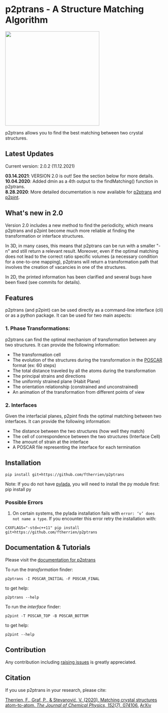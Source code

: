 # p2ptrans - A Structure Matching Algorithm

<img src="https://github.com/ftherrien/p2ptrans/blob/master/WelcomeImage.gif" width="300" height="300">

p2ptrans allows you to find the best matching between two crystal structures.

## Latest Updates

Current version: 2.0.2 (11.12.2021)

**03.14.2021**: VERSION 2.0 is out! See the section below for more details.  
**10.04.2020**: Added dmin as a 4th output to the findMatching() function in p2ptrans.  
**8.28.2020**: More detailed documentation is now available for [p2ptrans](https://p2ptrans.readthedocs.io/en/latest/p2ptrans.html) and [p2pint](https://p2ptrans.readthedocs.io/en/latest/p2pint.html).  

## What's new in 2.0
Version 2.0 includes a new method to find the periodicity, which means p2ptrans and p2pint become much more reliable at finding the transformation or interface structures.

In 3D, in many cases, this means that p2ptrans can be run with a smaller "-n" and still return a relevant result. Moreover, even if the optimal matching does not lead to the correct ratio specific volumes (a necessary condition for a one-to-one mapping), p2ptrans will return a transformation path that involves the creation of vacancies in one of the structures.

In 2D, the printed information has been clarified and several bugs have been fixed (see commits for details).

## Features
p2ptrans (and p2pint) can be used directly as a command-line interface (cli) or as a python package. It can be used for two main aspects:

### 1. Phase Transformations:
p2ptrans can find the optimal mechanism of transformation between any two structures. It can provide the following information:
* The transformation cell
* The evolution of the structures during the transformation in the [POSCAR](https://www.vasp.at/wiki/index.php/Input) format (ex: 60 steps)
* The total distance traveled by all the atoms during the transformation
* The principal strains and directions
* The uniformly strained plane (Habit Plane)
* The orientation relationship (constrained and unconstrained)
* An animation of the transformation from different points of view

### 2. Interfaces
Given the interfacial planes, p2pint finds the optimal matching between two interfaces. It can provide the following information:
* The distance between the two structures (how well they match)
* The cell of correspondence between the two structures (Interface Cell)
* The amount of strain at the interface
* A POSCAR file representing the interface for each termination

## Installation
    pip install git+https://github.com/ftherrien/p2ptrans

Note: If you do not have [pylada](https://github.com/pylada/pylada-light), you will need to install the py module first:
    pip install py


### Possible Errors
1. On certain systems, the pylada installation fails with `error: ‘v’ does not name a type`. If you encounter this error retry the installation with:
```
CXXFLAGS="-std=c++11" pip install git+https://github.com/ftherrien/p2ptrans
```
 
## Documentation & Tutorials

Please visit the [documentation for p2ptrans](https://p2ptrans.readthedocs.io)

To run the *transformation* finder:
    
    p2ptrans -I POSCAR_INITIAL -F POSCAR_FINAL
    
to get help:
    
    p2ptrans --help

To run the *interface* finder:

    p2pint -T POSCAR_TOP -B POSCAR_BOTTOM

to get help:
    
    p2pint --help

## Contribution
Any contribution including [raising issues](https://github.com/ftherrien/p2ptrans/issues) is greatly appreciated.

## Citation
If you use p2ptrans in your research, please cite:

[Therrien, F., Graf, P., & Stevanović, V. (2020). Matching crystal structures atom-to-atom. *The Journal of Chemical Physics, 152(7)*, 074106.](https://aip.scitation.org/doi/full/10.1063/1.5131527) [ArXiv](https://arxiv.org/abs/1909.12965)
